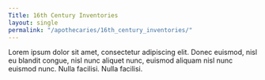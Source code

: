 ```yaml
---
Title: 16th Century Inventories
layout: single
permalink: "/apothecaries/16th_century_inventories/"
---
```

Lorem ipsum dolor sit amet, consectetur adipiscing elit. Donec euismod, nisl eu blandit congue, nisl nunc aliquet nunc, euismod aliquam nisl nunc euismod nunc. Nulla facilisi. Nulla facilisi.